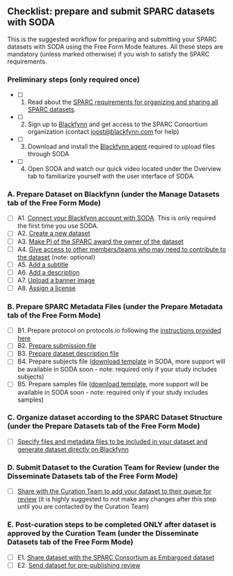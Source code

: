 ## Checklist: prepare and submit SPARC datasets with SODA

This is the suggested workflow for preparing and submitting your SPARC datasets with SODA using the Free Form Mode features. All these steps are mandatory (unless marked otherwise) if you wish to satisfy the SPARC requirements. 

### Preliminary steps (only required once)
- [ ] 1. Read about the [SPARC requirements for organizing and sharing all SPARC datasets](https://sparc.science/help/7k8nEPuw3FjOq2HuS8OVsd).
- [ ] 2. Sign up to [Blackfynn](https://app.blackfynn.io/) and get access to the SPARC Consortium organization (contact [joost@blackfynn.com](joost@blackfynn.com) for help)
- [ ] 3. Download and install the [Blackfynn agent](https://developer.blackfynn.io/agent/index.html) required to upload files through SODA
- [ ] 4. Open SODA and watch our quick video located under the Overview tab to familiarize yourself with the user interface of SODA.


### A. Prepare Dataset on Blackfynn (under the Manage Datasets tab of the Free Form Mode)
- [ ] A1. [Connect your Blackfynn account with SODA](https://github.com/bvhpatel/SODA/wiki/Connect-your-Blackfynn-account-with-SODA). This is only required the first time you use SODA.
- [ ] A2. [Create a new dataset](https://github.com/bvhpatel/SODA/wiki/Create-a-new-dataset) 
- [ ] A3. [Make PI of the SPARC award the owner of the dataset](https://github.com/bvhpatel/SODA/wiki/Make-pi-owner-of-dataset)
- [ ] A4. [Give access to other members/teams who may need to contribute to the dataset](https://github.com/bvhpatel/SODA/wiki/add-edit-permissions) (note: optional)
- [ ] A5. [Add a subtitle](https://github.com/bvhpatel/SODA/wiki/add-edit-subtitle)
- [ ] A6. [Add a description](https://github.com/bvhpatel/SODA/wiki/add-edit-description)
- [ ] A7. [Upload a banner image](https://github.com/bvhpatel/SODA/wiki/Upload-a-banner-image)
- [ ] A8.  [Assign a license](https://github.com/bvhpatel/SODA/wiki/Assign-a-license)

### B. Prepare SPARC Metadata Files (under the Prepare Metadata tab of the Free Form Mode)
- [ ] B1. Prepare protocol on protocols.io following the [instructions provided here](https://sparc.science/help/1slXZSS2XtTYQsdY6mEJi5)
- [ ] B2. [Prepare submission file](https://github.com/bvhpatel/SODA/wiki/create-submission.xlsx)
- [ ] B3. [Prepare dataset description file](https://github.com/bvhpatel/SODA/wiki/create-dataset_description.xlsx)
- [ ] B4. Prepare subjects file ([download template](https://github.com/bvhpatel/SODA/wiki/Download-templates) in SODA, more support will be available in SODA soon - note: required only if your study includes subjects)
- [ ] B5. Prepare samples file ([download template](https://github.com/bvhpatel/SODA/wiki/Download-templates), more support will be available in SODA soon - note: required only if your study includes samples)

### C. Organize dataset according to the SPARC Dataset Structure (under the Prepare Datasets tab of the Free Form Mode)
- [ ] [Specify files and metadata files to be included in your dataset and generate dataset directly on Blackfynn](https://github.com/bvhpatel/SODA/wiki/Organize-dataset) 

### D. Submit Dataset to the Curation Team for Review (under the Disseminate Datasets tab of the Free Form Mode)
- [ ] [Share with the Curation Team to add your dataset to their queue for review](https://github.com/bvhpatel/SODA/wiki/Share-with-curation-team) (it is highly suggested to not make any changes after this step until you are contacted by the Curation Team)

### E. Post-curation steps to be completed ONLY after dataset is approved by the Curation Team (under the Disseminate Datasets tab of the Free Form Mode)
- [ ] E1. [Share dataset with the SPARC Consortium as Embargoed dataset](https://github.com/bvhpatel/SODA/wiki/Share-with-SPARC-Consortium)
- [ ] E2. [Send dataset for pre-publishing review](https://github.com/bvhpatel/SODA/wiki/Submit-for-pre-publishing-review)